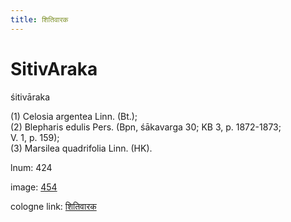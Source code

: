 ```yaml
---
title: शितिवारक
---
```


# SitivAraka

śitivāraka  <div n="P" />(1) Celosia argentea Linn. (Bt.); <div n="P" />(2) Blepharis edulis Pers. (Bpn, śākavarga 30; KB 3, p. 1872-1873; <div n="lb" />V. 1, p. 159); <div n="P" />(3) Marsilea quadrifolia Linn. (HK).

lnum: 424

image: [454](https://www.sanskrit-lexicon.uni-koeln.de/scans/csl-apidev/servepdf.php?dict=snp&page=454)

cologne link: [शितिवारक](https://sanskrit-lexicon.uni-koeln.de/scans/csl-apidev/getword.php?dict=snp&key=शितिवारक)


